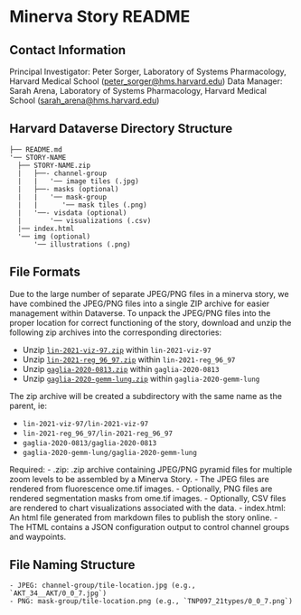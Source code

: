 # Minerva Story README

## Contact Information
Principal Investigator: Peter Sorger, Laboratory of Systems Pharmacology, Harvard Medical School (peter_sorger@hms.harvard.edu)
Data Manager: Sarah Arena, Laboratory of Systems Pharmacology, Harvard Medical School (sarah_arena@hms.harvard.edu)

## Harvard Dataverse Directory Structure
```
├── README.md
'── STORY-NAME
  ├── STORY-NAME.zip
  |   ├──- channel-group
  |   |   '── image tiles (.jpg)
  |   ├──- masks (optional)
  |   |   '── mask-group
  |   |      '── mask tiles (.png)
  |   '──- visdata (optional)
  |       '── visualizations (.csv)
  |── index.html
  '── img (optional)
      '── illustrations (.png)
```
## File Formats

Due to the large number of separate JPEG/PNG files in a minerva story, we have combined the JPEG/PNG files into a single ZIP archive for easier management within Dataverse. To unpack the JPEG/PNG files into the proper location for correct functioning of the story, download and unzip the following zip archives into the corresponding directories:

- Unzip [`lin-2021-viz-97.zip`][0] within `lin-2021-viz-97`
- Unzip [`lin-2021-reg_96_97.zip`][1] within `lin-2021-reg_96_97`
- Unzip [`gaglia-2020-0813.zip`][2] within `gaglia-2020-0813`
- Unzip [`gaglia-2020-gemm-lung.zip`][3] within `gaglia-2020-gemm-lung`

The zip archive will be created a subdirectory with the same name as the parent, ie:

- `lin-2021-viz-97/lin-2021-viz-97`
- `lin-2021-reg_96_97/lin-2021-reg_96_97`
- `gaglia-2020-0813/gaglia-2020-0813`
- `gaglia-2020-gemm-lung/gaglia-2020-gemm-lung`

Required:
    - .zip: .zip archive containing JPEG/PNG pyramid files for multiple zoom levels to be assembled by a Minerva Story. 
      - The JPEG files are rendered from fluorescence ome.tif images.
      - Optionally, PNG files are rendered segmentation masks from ome.tif images.
      - Optionally, CSV files are rendered to chart visualizations associated with the data.
    - index.html: An html file generated from markdown files to publish the story online.
      - The HTML contains a JSON configuration output to control channel groups and waypoints.

## File Naming Structure
    - JPEG: channel-group/tile-location.jpg (e.g., `AKT_34__AKT/0_0_7.jpg`)
    - PNG: mask-group/tile-location.png (e.g., `TNP097_21types/0_0_7.png`)

[0]:https://dataverse.harvard.edu/file.xhtml?fileId=6561382&datasetVersionId=332515
[1]:https://dataverse.harvard.edu/file.xhtml?fileId=6561383&datasetVersionId=333894
[2]:https://dataverse.harvard.edu/file.xhtml?fileId=6561381&datasetVersionId=328392
[3]:https://dataverse.harvard.edu/file.xhtml?fileId=6561233&datasetVersionId=256540
